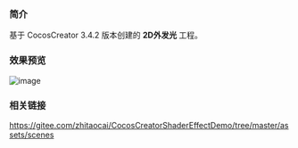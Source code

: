 ### 简介
基于 CocosCreator 3.4.2 版本创建的 **2D外发光** 工程。

### 效果预览
![image](../../gif/202205/2022050101.gif)

### 相关链接
https://gitee.com/zhitaocai/CocosCreatorShaderEffectDemo/tree/master/assets/scenes